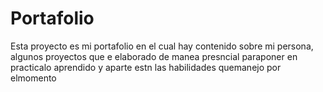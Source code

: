 # Portafolio
Esta proyecto es mi portafolio en el cual hay contenido sobre mi persona, algunos proyectos que e elaborado de manea presncial paraponer en practicalo aprendido y aparte estn las habilidades quemanejo por elmomento
